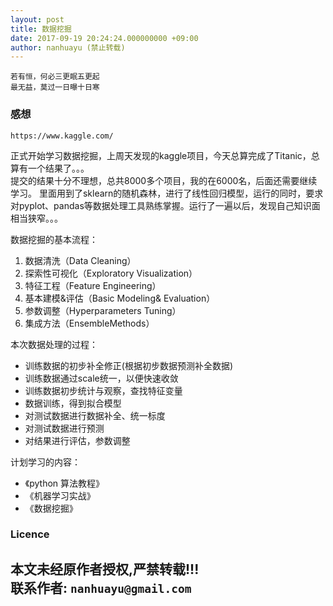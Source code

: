 ```yaml
---
layout: post
title: 数据挖掘
date: 2017-09-19 20:24:24.000000000 +09:00
author: nanhuayu (禁止转载)
---
```


```
若有恒，何必三更眠五更起   
最无益，莫过一日曝十日寒
```

### 感想

`https://www.kaggle.com/`

正式开始学习数据挖掘，上周天发现的kaggle项目，今天总算完成了Titanic，总算有一个结果了。。。   
提交的结果十分不理想，总共8000多个项目，我的在6000名，后面还需要继续学习。
里面用到了sklearn的随机森林，进行了线性回归模型，运行的同时，要求对pyplot、pandas等数据处理工具熟练掌握。运行了一遍以后，发现自己知识面相当狭窄。。。   

数据挖掘的基本流程： 

1. 数据清洗（Data Cleaning）
2. 探索性可视化（Exploratory Visualization）
3. 特征工程（Feature Engineering）
4. 基本建模&评估（Basic Modeling& Evaluation）
5. 参数调整（Hyperparameters Tuning）
6. 集成方法（EnsembleMethods）

本次数据处理的过程： 

 * 训练数据的初步补全修正(根据初步数据预测补全数据)
 * 训练数据通过scale统一，以便快速收敛
 * 训练数据初步统计与观察，查找特征变量 
 * 数据训练，得到拟合模型
 * 对测试数据进行数据补全、统一标度
 * 对测试数据进行预测
 * 对结果进行评估，参数调整

计划学习的内容：   

* 《python 算法教程》
* 《机器学习实战》
* 《数据挖掘》

### Licence

本文未经原作者授权,严禁转载!!!   
联系作者: `nanhuayu@gmail.com`
---

